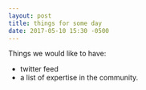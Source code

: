 ```yaml
---
layout: post
title: things for some day
date: 2017-05-10 15:30 -0500
---
```


Things we would like to have:

  * twitter feed
  * a list of expertise in the community.
  
